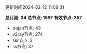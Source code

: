 更新时间2024-02-12 11:09:31

**总订阅: 34**
**总节点: 1597**
**有效节点: 357**
- trojan节点: 43
- v2ray节点: 274
- ssr节点: 3
- ss节点: 37
